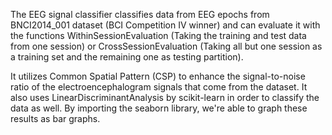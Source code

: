 The EEG signal classifier classifies data from EEG epochs from BNCI2014_001 dataset (BCI Competition IV winner) and can evaluate it with the functions WithinSessionEvaluation (Taking the training and test data from one session) or CrossSessionEvaluation (Taking all but one session as a training set and the remaining one as testing partition). 

It utilizes Common Spatial Pattern (CSP) to enhance the signal-to-noise ratio of the electroencephalogram signals that come from the dataset. It also uses LinearDiscriminantAnalysis by scikit-learn in order to classify the data as well. By importing the seaborn library, we're able to graph these results as bar graphs. 

